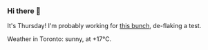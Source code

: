 ### Hi there :wave:

It's Thursday! I'm probably working for [this bunch](https://github.com/kohofinancial), de-flaking a test.

Weather in Toronto: sunny, at +17°C.
